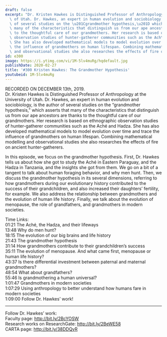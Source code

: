 ```yaml
---
draft: false
excerpt: "Dr. Kristen Hawkes is Distinguished Professor of Anthropology at the University\
  \ of Utah. Dr. Hawkes, an expert in human evolution and sociobiology, is the author\
  \ of several studies on the \u201Cgrandmother hypothesis,\u201D which asserts that\
  \ many of the characteristics that distinguish us from our ape ancestors are thanks\
  \ to the thoughtful care of our grandmothers. Her research is based on ethnographic\
  \ observation studies of hunter-gatherer communities such as the Ach\xE9 and Hadza.\
  \ She has also developed mathematical models to model evolution over time and trace\
  \ the influence of grandmothers on human lifespan. Combining mathematical modelling\
  \ and observational studies she also researches the effects of fire on ancient hunter-gatherers."
id: e300
image: https://i.ytimg.com/vi/1M-5lv4muRg/hqdefault.jpg
publishDate: 2020-02-27
title: '#300 Kristen Hawkes: The Grandmother Hypothesis'
youtubeid: 1M-5lv4muRg
---
```

RECORDED ON DECEMBER 13th, 2019.  
Dr. Kristen Hawkes is Distinguished Professor of Anthropology at the University of Utah. Dr. Hawkes, an expert in human evolution and sociobiology, is the author of several studies on the “grandmother hypothesis,” which asserts that many of the characteristics that distinguish us from our ape ancestors are thanks to the thoughtful care of our grandmothers. Her research is based on ethnographic observation studies of hunter-gatherer communities such as the Aché and Hadza. She has also developed mathematical models to model evolution over time and trace the influence of grandmothers on human lifespan. Combining mathematical modelling and observational studies she also researches the effects of fire on ancient hunter-gatherers.

In this episode, we focus on the grandmother hypothesis. First, Dr. Hawkes tells us about how she got to study the Aché in Eastern Paraguay, and the Hadza in Tanzania, and the insights she got from them. We go on a bit of a tangent to talk about human foraging behavior, and why men hunt. Then, we discuss the grandmother hypothesis in its several dimensions, referring to how grandmothers during our evolutionary history contributed to the success of their grandchildren, and also increased their daughters’ fertility, for example. We also address the relationship between grandmothers and the evolution of human life history. Finally, we talk about the evolution of menopause, the role of grandfathers, and grandmothers in modern societies.



Time Links:  
01:21  The Aché, the Hadza, and their lifeways   
13:48  Why do men hunt?  
18:15  The evolution of our big brains and life history   
21:43  The grandmother hypothesis  
31:14  How grandmothers contribute to their grandchildren’s success  
35:11  The evolution of menopause. And what came first, menopause or human life history?  
43:37  Is there differential investment between paternal and maternal grandmothers?  
48:54  What about grandfathers?  
55:46  Is grandmothering a human universal?  
1:01:47  Grandmothers in modern societies  
1:07:29  Using anthropology to better understand how humans fare in modern societies  
1:09:00  Follow Dr. Hawkes’ work!

---

Follow Dr. Hawkes’ work:  
Faculty page: http://bit.ly/2BcYOSW  
Research works on ResearchGate: http://bit.ly/2BeWE58  
CARTA page: http://bit.ly/38DDQvR
